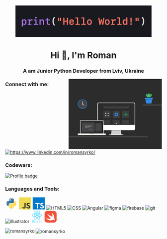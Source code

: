 <p align="center">
  <img src="./img/HelloWorld.png" alt="HelloWorld.png">
</p>

<h1 align="center">Hi 👋, I'm Roman</h1>
<h3 align="center">A am Junior Python Developer from Lviv, Ukraine</h3>

<img align="right" width="300" src="./img/New Products Every Day.gif" alt="New Product.gif">
  
<!-- - 🔭 I’m currently working on **My own mini-project for IOS devices**

- 🌱 I’m currently learning **Swift, SwiftUI**

- 🤝 I’m looking for **My first offer** -->

<h3 align="left">Connect with me:</h3>
<p align="left">
<a href="https://www.linkedin.com/in/romansyrko/" target="blank"><img align="center" src="https://raw.githubusercontent.com/rahuldkjain/github-profile-readme-generator/master/src/images/icons/Social/linked-in-alt.svg" alt="https://www.linkedin.com/in/romansyrko/" height="30" width="40" /></a>
</p>

<h3 align="left">Codewars:</h3>

[![Profile badge](https://www.codewars.com/users/DeSirko/badges/large)](https://www.codewars.com/users/DeSirko)


<h3 align="left">Languages and Tools:</h3>
<p align="left">

<img src="https://raw.githubusercontent.com/devicons/devicon/master/icons/python/python-original.svg" alt="python" width="40" height="40"/>

<img src="https://raw.githubusercontent.com/devicons/devicon/master/icons/javascript/javascript-original.svg" alt="javascript" width="40" height="40"/>

<img src="https://raw.githubusercontent.com/devicons/devicon/master/icons/typescript/typescript-original.svg" alt="typescript" width="40" height="40"/>

<img src="https://www.svgrepo.com/show/303205/html-5-logo.svg" alt="HTML5" width="40" height="40"/>

<img src="https://www.svgrepo.com/show/452185/css-3.svg" alt="CSS" width="40" height="40"/>

<img src="https://angular.io/assets/images/logos/angular/angular.svg" alt="Angular" width="40" height="40"/>

<img src="https://www.vectorlogo.zone/logos/figma/figma-icon.svg" alt="figma" width="40" height="40"/>

<img src="https://www.vectorlogo.zone/logos/firebase/firebase-icon.svg" alt="firebase" width="40" height="40"/>

<img src="https://www.vectorlogo.zone/logos/git-scm/git-scm-icon.svg" alt="git" width="40" height="40"/>

<img src="https://www.vectorlogo.zone/logos/adobe_illustrator/adobe_illustrator-icon.svg" alt="illustrator" width="40" height="40"/>

<img src="https://raw.githubusercontent.com/devicons/devicon/master/icons/react/react-original-wordmark.svg" alt="react" width="40" height="40"/>

<img src="https://raw.githubusercontent.com/devicons/devicon/master/icons/swift/swift-original.svg" alt="swift" width="40" height="40"/>

</p>

<p><img align="left" src="https://github-readme-stats.vercel.app/api/top-langs?username=romansyrko&show_icons=true&theme=dark&title_color=ffffff&text_color=ffffff&bg_color=000000&locale=en&layout=compact" alt="romansyrko" /></p>

<p>&nbsp;<img align="center" src="https://github-readme-stats.vercel.app/api?username=romansyrko&show_icons=true&theme=dark&title_color=ffffff&text_color=ffffff&bg_color=000000&locale=en" alt="romansyrko" /></p>
